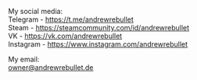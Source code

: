 My social media:  
Telegram - https://t.me/andrewrebullet  
Steam - https://steamcommunity.com/id/andrewrebullet  
VK - https://vk.com/andrewrebullet  
Instagram - https://www.instagram.com/andrewrebullet  

My email:  
owner@andrewrebullet.de  
